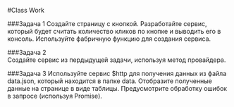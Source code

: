 #Class Work

###Задача 1
Создайте страницу с кнопкой. Разработайте сервис, который будет считать количество кликов по кнопке и выводить его в консоль. Используйте фабричную функцию для создания сервиса. 

###Задача 2  
Создайте сервис из пердыдущей задачи, используя метод провайдера. 

###Задача 3
Используйте сервис $http для получения данных из файла data.json, который находится в папке data. Отобразите полученные данные на странице в виде таблицы. Предусмотрите обработку ошибок в запросе (используя Promise). 
